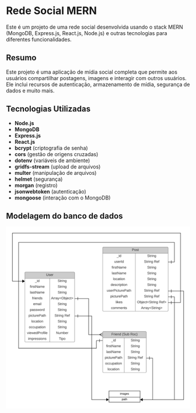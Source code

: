 # Rede Social MERN

Este é um projeto de uma rede social desenvolvida usando o stack MERN (MongoDB, Express.js, React.js, Node.js) e outras tecnologias para diferentes funcionalidades.

## Resumo

Este projeto é uma aplicação de mídia social completa que permite aos usuários compartilhar postagens, imagens e interagir com outros usuários. Ele inclui recursos de autenticação, armazenamento de mídia, segurança de dados e muito mais.

## Tecnologias Utilizadas

- **Node.js**
- **MongoDB**
- **Express.js**
- **React.js**
- **bcrypt** (criptografia de senha)
- **cors** (gestão de origens cruzadas)
- **dotenv** (variáveis de ambiente)
- **gridfs-stream** (upload de arquivos)
- **multer** (manipulação de arquivos)
- **helmet** (segurança)
- **morgan** (registro)
- **jsonwebtoken** (autenticação)
- **mongoose** (interação com o MongoDB)


## Modelagem do banco de dados

![](./imgs/data-modeling-erd-diagrams.png)